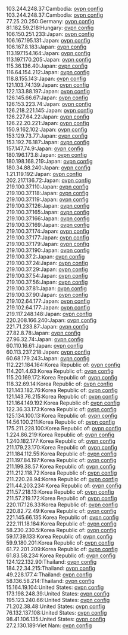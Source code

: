 103.244.248.37:Cambodia: [ovpn config](vpn/103_244_248_37.ovpn)  
103.244.248.37:Cambodia: [ovpn config](vpn/103_244_248_37.ovpn)  
77.25.20.250:Germany: [ovpn config](vpn/77_25_20_250.ovpn)  
81.182.59.218:Hungary: [ovpn config](vpn/81_182_59_218.ovpn)  
106.150.251.233:Japan: [ovpn config](vpn/106_150_251_233.ovpn)  
106.167.195.131:Japan: [ovpn config](vpn/106_167_195_131.ovpn)  
106.167.8.183:Japan: [ovpn config](vpn/106_167_8_183.ovpn)  
113.197.154.164:Japan: [ovpn config](vpn/113_197_154_164.ovpn)  
113.197.170.205:Japan: [ovpn config](vpn/113_197_170_205.ovpn)  
115.36.136.40:Japan: [ovpn config](vpn/115_36_136_40.ovpn)  
116.64.154.212:Japan: [ovpn config](vpn/116_64_154_212.ovpn)  
118.8.155.143:Japan: [ovpn config](vpn/118_8_155_143.ovpn)  
121.103.74.139:Japan: [ovpn config](vpn/121_103_74_139.ovpn)  
122.133.88.197:Japan: [ovpn config](vpn/122_133_88_197.ovpn)  
126.145.66.67:Japan: [ovpn config](vpn/126_145_66_67.ovpn)  
126.153.223.74:Japan: [ovpn config](vpn/126_153_223_74.ovpn)  
126.218.221.145:Japan: [ovpn config](vpn/126_218_221_145.ovpn)  
126.227.64.22:Japan: [ovpn config](vpn/126_227_64_22.ovpn)  
126.22.20.221:Japan: [ovpn config](vpn/126_22_20_221.ovpn)  
150.9.162.102:Japan: [ovpn config](vpn/150_9_162_102.ovpn)  
153.129.73.77:Japan: [ovpn config](vpn/153_129_73_77.ovpn)  
153.192.76.187:Japan: [ovpn config](vpn/153_192_76_187.ovpn)  
157.147.74.9:Japan: [ovpn config](vpn/157_147_74_9.ovpn)  
180.196.173.8:Japan: [ovpn config](vpn/180_196_173_8.ovpn)  
180.198.168.219:Japan: [ovpn config](vpn/180_198_168_219.ovpn)  
180.34.88.240:Japan: [ovpn config](vpn/180_34_88_240.ovpn)  
1.21.119.192:Japan: [ovpn config](vpn/1_21_119_192.ovpn)  
202.217.136.72:Japan: [ovpn config](vpn/202_217_136_72.ovpn)  
219.100.37.110:Japan: [ovpn config](vpn/219_100_37_110.ovpn)  
219.100.37.118:Japan: [ovpn config](vpn/219_100_37_118.ovpn)  
219.100.37.119:Japan: [ovpn config](vpn/219_100_37_119.ovpn)  
219.100.37.126:Japan: [ovpn config](vpn/219_100_37_126.ovpn)  
219.100.37.165:Japan: [ovpn config](vpn/219_100_37_165.ovpn)  
219.100.37.166:Japan: [ovpn config](vpn/219_100_37_166.ovpn)  
219.100.37.169:Japan: [ovpn config](vpn/219_100_37_169.ovpn)  
219.100.37.174:Japan: [ovpn config](vpn/219_100_37_174.ovpn)  
219.100.37.177:Japan: [ovpn config](vpn/219_100_37_177.ovpn)  
219.100.37.179:Japan: [ovpn config](vpn/219_100_37_179.ovpn)  
219.100.37.190:Japan: [ovpn config](vpn/219_100_37_190.ovpn)  
219.100.37.2:Japan: [ovpn config](vpn/219_100_37_2.ovpn)  
219.100.37.24:Japan: [ovpn config](vpn/219_100_37_24.ovpn)  
219.100.37.29:Japan: [ovpn config](vpn/219_100_37_29.ovpn)  
219.100.37.54:Japan: [ovpn config](vpn/219_100_37_54.ovpn)  
219.100.37.56:Japan: [ovpn config](vpn/219_100_37_56.ovpn)  
219.100.37.81:Japan: [ovpn config](vpn/219_100_37_81.ovpn)  
219.100.37.90:Japan: [ovpn config](vpn/219_100_37_90.ovpn)  
219.102.64.177:Japan: [ovpn config](vpn/219_102_64_177.ovpn)  
219.102.64.177:Japan: [ovpn config](vpn/219_102_64_177.ovpn)  
219.117.248.148:Japan: [ovpn config](vpn/219_117_248_148.ovpn)  
220.208.166.240:Japan: [ovpn config](vpn/220_208_166_240.ovpn)  
221.71.233.87:Japan: [ovpn config](vpn/221_71_233_87.ovpn)  
27.82.8.78:Japan: [ovpn config](vpn/27_82_8_78.ovpn)  
27.96.32.74:Japan: [ovpn config](vpn/27_96_32_74.ovpn)  
60.110.16.61:Japan: [ovpn config](vpn/60_110_16_61.ovpn)  
60.113.237.218:Japan: [ovpn config](vpn/60_113_237_218.ovpn)  
60.68.179.243:Japan: [ovpn config](vpn/60_68_179_243.ovpn)  
112.221.184.164:Korea Republic of: [ovpn config](vpn/112_221_184_164.ovpn)  
114.201.4.63:Korea Republic of: [ovpn config](vpn/114_201_4_63.ovpn)  
115.20.169.172:Korea Republic of: [ovpn config](vpn/115_20_169_172.ovpn)  
118.32.69.14:Korea Republic of: [ovpn config](vpn/118_32_69_14.ovpn)  
121.143.182.76:Korea Republic of: [ovpn config](vpn/121_143_182_76.ovpn)  
121.143.76.215:Korea Republic of: [ovpn config](vpn/121_143_76_215.ovpn)  
121.164.149.192:Korea Republic of: [ovpn config](vpn/121_164_149_192.ovpn)  
122.36.33.173:Korea Republic of: [ovpn config](vpn/122_36_33_173.ovpn)  
125.134.100.13:Korea Republic of: [ovpn config](vpn/125_134_100_13.ovpn)  
14.56.100.211:Korea Republic of: [ovpn config](vpn/14_56_100_211.ovpn)  
175.211.228.100:Korea Republic of: [ovpn config](vpn/175_211_228_100.ovpn)  
1.224.86.219:Korea Republic of: [ovpn config](vpn/1_224_86_219.ovpn)  
1.240.182.177:Korea Republic of: [ovpn config](vpn/1_240_182_177.ovpn)  
211.179.23.170:Korea Republic of: [ovpn config](vpn/211_179_23_170.ovpn)  
211.184.112.55:Korea Republic of: [ovpn config](vpn/211_184_112_55.ovpn)  
211.197.84.197:Korea Republic of: [ovpn config](vpn/211_197_84_197.ovpn)  
211.199.38.57:Korea Republic of: [ovpn config](vpn/211_199_38_57.ovpn)  
211.212.118.72:Korea Republic of: [ovpn config](vpn/211_212_118_72.ovpn)  
211.220.28.94:Korea Republic of: [ovpn config](vpn/211_220_28_94.ovpn)  
211.44.203.234:Korea Republic of: [ovpn config](vpn/211_44_203_234.ovpn)  
211.57.218.13:Korea Republic of: [ovpn config](vpn/211_57_218_13.ovpn)  
211.57.219.172:Korea Republic of: [ovpn config](vpn/211_57_219_172.ovpn)  
220.117.126.33:Korea Republic of: [ovpn config](vpn/220_117_126_33.ovpn)  
220.82.72.49:Korea Republic of: [ovpn config](vpn/220_82_72_49.ovpn)  
221.145.66.135:Korea Republic of: [ovpn config](vpn/221_145_66_135.ovpn)  
222.111.18.184:Korea Republic of: [ovpn config](vpn/222_111_18_184.ovpn)  
58.230.230.5:Korea Republic of: [ovpn config](vpn/58_230_230_5.ovpn)  
59.17.39.133:Korea Republic of: [ovpn config](vpn/59_17_39_133.ovpn)  
59.9.180.201:Korea Republic of: [ovpn config](vpn/59_9_180_201.ovpn)  
61.72.201.209:Korea Republic of: [ovpn config](vpn/61_72_201_209.ovpn)  
61.83.58.234:Korea Republic of: [ovpn config](vpn/61_83_58_234.ovpn)  
124.122.132.90:Thailand: [ovpn config](vpn/124_122_132_90.ovpn)  
184.22.34.215:Thailand: [ovpn config](vpn/184_22_34_215.ovpn)  
49.228.177.4:Thailand: [ovpn config](vpn/49_228_177_4.ovpn)  
58.136.58.214:Thailand: [ovpn config](vpn/58_136_58_214.ovpn)  
15.164.19.104:United States: [ovpn config](vpn/15_164_19_104.ovpn)  
173.198.248.39:United States: [ovpn config](vpn/173_198_248_39.ovpn)  
195.123.240.66:United States: [ovpn config](vpn/195_123_240_66.ovpn)  
71.202.38.48:United States: [ovpn config](vpn/71_202_38_48.ovpn)  
76.132.137.108:United States: [ovpn config](vpn/76_132_137_108.ovpn)  
98.41.106.135:United States: [ovpn config](vpn/98_41_106_135.ovpn)  
27.2.130.189:Viet Nam: [ovpn config](vpn/27_2_130_189.ovpn)  
